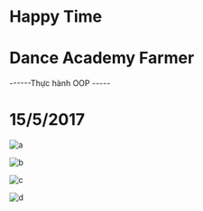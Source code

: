 # Happy Time 

# Dance Academy Farmer 

------Thực hành OOP -----

# 15/5/2017 

![a](https://cloud.githubusercontent.com/assets/11146890/26050323/5ef24186-3988-11e7-8d57-4bd6a356f281.jpg)

![b](https://cloud.githubusercontent.com/assets/11146890/26050417/b9d3f73e-3988-11e7-93fe-6f6c25c8e4a9.png)

![c](https://cloud.githubusercontent.com/assets/11146890/26050444/d601fe56-3988-11e7-8a76-0f180c159c36.png)

![d](https://cloud.githubusercontent.com/assets/11146890/26050445/d79687be-3988-11e7-86a2-fa73b8ebae50.png)
